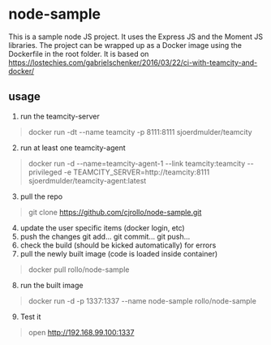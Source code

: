 # node-sample
This is a sample node JS project. It uses the Express JS and the Moment JS libraries. The project can be wrapped up as a Docker image using the Dockerfile in the root folder. It is based on https://lostechies.com/gabrielschenker/2016/03/22/ci-with-teamcity-and-docker/

## usage
1. run the teamcity-server
> docker run -dt --name teamcity -p 8111:8111 sjoerdmulder/teamcity

2. run at least one teamcity-agent
> docker run -d --name=teamcity-agent-1 --link teamcity:teamcity --privileged -e TEAMCITY_SERVER=http://teamcity:8111 sjoerdmulder/teamcity-agent:latest

3. pull the repo
> git clone https://github.com/cjrollo/node-sample.git

4. update the user specific items (docker login, etc)
5. push the changes
  git add... git commit... git push...
6. check the build (should be kicked automatically) for errors
7. pull the newly built image (code is loaded inside container)
> docker pull rollo/node-sample

8. run the built image
> docker run -d -p 1337:1337 --name node-sample rollo/node-sample

9. Test it
> open http://192.168.99.100:1337
